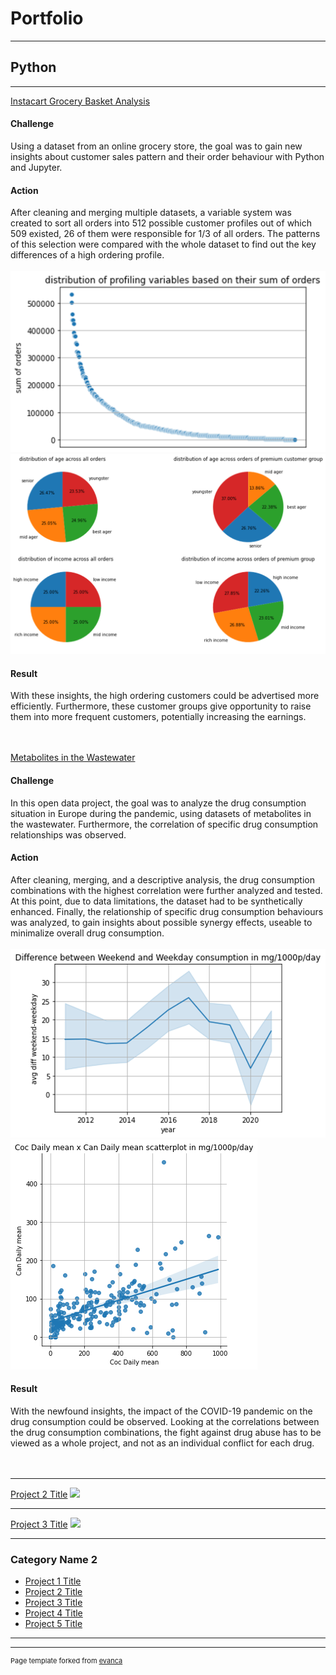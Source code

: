 # Portfolio

---

## Python

---

[Instacart Grocery Basket Analysis](https://github.com/nb0401/Data-Analytics-Course/tree/main/4.%20Project%20-%20Python)<br>
#### Challenge<br>
Using a dataset from an online grocery store, the goal was to gain new insights about customer sales pattern and their order behaviour with Python and Jupyter.<br>
#### Action<br>
After cleaning and merging multiple datasets, a variable system was created to sort all orders into 512 possible customer profiles out of which 509 existed, 26 of them were responsible for 1/3 of all orders. The patterns of this selection were compared with the whole dataset to find out the key differences of a high ordering profile.<br><br>
<img src="images/512 Profiles.png"/><br>
<img src="images/Other Charts 512.png"/><br>
#### Result<br>
With these insights, the high ordering customers could be advertised more efficiently. Furthermore, these customer groups give opportunity to raise them into more frequent customers, potentially increasing the earnings.<br><br><br>


[Metabolites in the Wastewater](https://github.com/nb0401/Data-Analytics-Course/tree/main/5.%20Project%20-%20Open%20Data%20Project)<br>
#### Challenge<br>
In this open data project, the goal was to analyze the drug consumption situation in Europe during the pandemic, using datasets of metabolites in the wastewater. Furthermore, the correlation of specific drug consumption relationships was observed.<br>
#### Action<br>
After cleaning, merging, and a descriptive analysis, the drug consumption combinations with the highest correlation were further analyzed and tested. At this point, due to data limitations, the dataset had to be synthetically enhanced. Finally, the relationship of specific drug consumption behaviours was analyzed, to gain insights about possible synergy effects, useable to minimalize overall drug consumption.<br><br>
<img src="images/Metabolites 1.png"/><br>
<img src="images/Coc Daily mean x Can Daily mean.png"/><br>
#### Result <br>
With the newfound insights, the impact of the COVID-19 pandemic on the drug consumption could be observed. Looking at the correlations between the drug consumption combinations, the fight against drug abuse has to be viewed as a whole project, and not as an individual conflict for each drug.<br><br><br>

---
[Project 2 Title](/pdf/sample_presentation.pdf)
<img src="images/dummy_thumbnail.jpg?raw=true"/>

---
[Project 3 Title](http://example.com/)
<img src="images/dummy_thumbnail.jpg?raw=true"/>

---

### Category Name 2

- [Project 1 Title](http://example.com/)
- [Project 2 Title](http://example.com/)
- [Project 3 Title](http://example.com/)
- [Project 4 Title](http://example.com/)
- [Project 5 Title](http://example.com/)

---




---
<p style="font-size:11px">Page template forked from <a href="https://github.com/evanca/quick-portfolio">evanca</a></p>
<!-- Remove above link if you don't want to attibute -->
